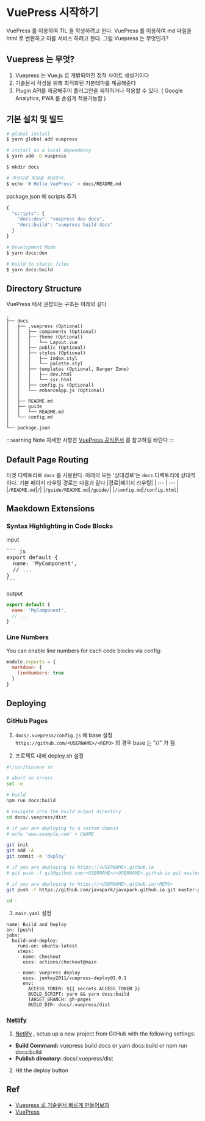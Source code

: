 # VuePress 시작하기
VuePress 를 이용하여 TIL 을 작성하려고 한다. VuePress 를 이용하여 md 파일을 html 로 변환하고 이를 서비스 하려고 한다. 그럼 Vuepress 는 무엇인가?

## Vuepress 는 무엇?
1. Vuepress 는 Vue.js 로 개발되어진 정적 사이트 생성기이다
2. 기술문서 작성을 위해 최적화된 기본테마를 제공해준다
3. Plugin API를 제공해주어 플러그인을 제작하거나 적용할 수 있다. ( Google Analytics, PWA 를 손쉽게 적용가능함 )


## 기본 설치 및 빌드
``` sh
# global install
$ yarn global add vuepress

# install as a local dependency
$ yarn add -D vuepress

$ mkdir docs

# 마크다운 파일을 생성한다.
$ echo '# Hello VuePress' > docs/README.md
```

package.json 에 scripts 추가
``` js
{
  "scripts": {
    "docs:dev": "vuepress dev docs",
    "docs:build": "vuepress build docs"
  }
}
```

``` sh
# Development Mode
$ yarn docs:dev

# build to static files
$ yarn docs:build
```

## Directory Structure
VuePress 에서 권장되는 구조는 아래와 같다
```
.
├── docs
│   ├── .vuepress (Optional)
│   │   ├── components (Optional)
│   │   ├── theme (Optional)
│   │   │   └── Layout.vue
│   │   ├── public (Optional)
│   │   ├── styles (Optional)
│   │   │   ├── index.styl
│   │   │   └── palette.styl
│   │   ├── templates (Optional, Danger Zone)
│   │   │   ├── dev.html
│   │   │   └── ssr.html
│   │   ├── config.js (Optional)
│   │   └── enhanceApp.js (Optional)
│   │ 
│   ├── README.md
│   ├── guide
│   │   └── README.md
│   └── config.md
│ 
└── package.json
```

:::warning Note
자세한 사항은 [VuePress 공식문서](https://vuepress.vuejs.org/guide/directory-structure.html#default-page-routing) 를 참고하길 바란다
:::   

## Default Page Routing
타겟 디렉토리로 `docs` 를 사용한다. 아래의 모든 '상대경로'는 `docs` 디렉토리에 상대적이다. 
기본 페이지 라우팅 경로는 다음과 같다
|경로|페이지 라우팅|
| :-- | :-- |
|`/README.md`|`/`|
|`/guide/README.md`|`/guide/`|
|`/config.md`|`/config.html`|


## Maekdown Extensions

### Syntax Highlighting in Code Blocks
input

<pre class="language-md">
``` js
export default {
  name: 'MyComponent',
  // ...
}
```
</pre>

output
``` js
export default {
  name: 'MyComponent',
  // ...
}
```

### Line Numbers
You can enable line numbers for each code blocks via config:
``` js
module.exports = {
  markdown: {
    lineNumbers: true
  }
}
```

## Deploying
### GitHub Pages
1. `docs/.vuepress/config.js` 에 base 설정
`https://github.com/<USERNAME>/<REPO>` 의 경우 base 는 "/<REPO>/" 가 됨

2. 프로젝트 내에 deploy.sh 설정
``` sh
#!/usr/bin/env sh

# abort on errors
set -e

# build
npm run docs:build

# navigate into the build output directory
cd docs/.vuepress/dist

# if you are deploying to a custom domain
# echo 'www.example.com' > CNAME

git init
git add -A
git commit -m 'deploy'

# if you are deploying to https://<USERNAME>.github.io
# git push -f git@github.com:<USERNAME>/<USERNAME>.github.io.git master

# if you are deploying to https://<USERNAME>.github.io/<REPO>
git push -f https://github.com/javapark/javapark.github.io.git master:gh-pages

cd -
```

3. `main.yaml` 설정
```
name: Build and Deploy
on: [push]
jobs:
  build-and-deploy:
    runs-on: ubuntu-latest
    steps:
    - name: Checkout
      uses: actions/checkout@main

    - name: Vuepress deploy
      uses: jenkey2011/vuepress-deploy@1.0.1
      env:
        ACCESS_TOKEN: ${{ secrets.ACCESS_TOKEN }}
        BUILD_SCRIPT: yarn && yarn docs:build
        TARGET_BRANCH: gh-pages
        BUILD_DIR: docs/.vuepress/dist
```

### [Netlify](https://vuepress.vuejs.org/guide/deploy.html#netlify)
1. [Netlify](https://www.netlify.com/) , setup up a new project from GitHub with the following settings:
- **Build Command:** vuepress build docs or yarn docs:build or npm run docs:build
- **Publish directory:** docs/.vuepress/dist
2. Hit the deploy button

## Ref
- [Vuepress 로 기술문서 빠르게 만들어보자](https://limdongjin.github.io/vuejs/vuepress/#table-of-contents)
- [VuePress](https://vuepress.vuejs.org/)